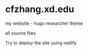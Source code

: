 # cfzhang.xd.edu
my website - hugo researcher theme

all source files

Try to deploy the site using netlify
